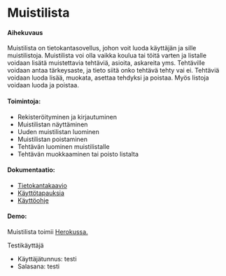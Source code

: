 # Muistilista
#### Aihekuvaus
Muistilista on tietokantasovellus, johon voit luoda käyttäjän ja sille muistilistoja. Muistilista voi olla vaikka koulua tai töitä varten ja listalle voidaan lisätä muistettavia tehtäviä, asioita, askareita yms. Tehtäville voidaan antaa tärkeysaste, ja tieto siitä onko tehtävä tehty vai ei. Tehtäviä voidaan luoda lisää, muokata, asettaa tehdyksi ja poistaa. Myös listoja voidaan luoda ja poistaa.

#### Toimintoja:
- Rekisteröityminen ja kirjautuminen
- Muistilistan näyttäminen
- Uuden muistilistan luominen
- Muistilistan poistaminen
- Tehtävän luominen muistilistalle 
- Tehtävän muokkaaminen tai poisto listalta

#### Dokumentaatio:
- [Tietokantakaavio](https://github.com/Pentza/tsoha-todolist/blob/master/documentation/tietokantakaavio.png)
- [Käyttötapauksia](https://github.com/Pentza/tsoha-todolist/blob/master/documentation/usecases.md)
- [Käyttöohje](https://github.com/Pentza/tsoha-todolist/blob/master/documentation/user_manual.md)

#### Demo:
Muistilista toimii [Herokussa.](https://tsoha-tasklist.herokuapp.com/)
  
Testikäyttäjä  
- Käyttäjätunnus: testi  
- Salasana: testi   
